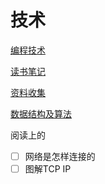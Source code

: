 # 技术

[编程技术](编程技术/编程技术索引.md)

[读书笔记](读书笔记/读书笔记.md)

[资料收集](其他/资料收集.md)

[数据结构及算法](数据结构及算法/数据结构及算法索引.md)

阅读上的

- [ ] 网络是怎样连接的
- [ ] 图解TCP IP
